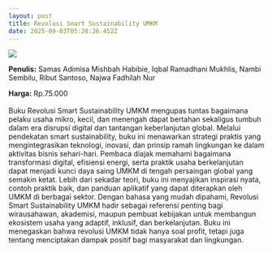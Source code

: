 ```yaml
---
layout: post
title: Revolusi Smart Sustainability UMKM
date: 2025-09-03T05:28:26.452Z
---
```

![](/images/uploads/screenshot-2025-09-03-122945.png)

**P﻿enulis:** Samas Adimisa Mishbah Habibie,
 Iqbal Ramadhani Mukhlis, Nambi Sembilu,
Ribut Santoso, Najwa Fadhilah Nur 

**Harga:** Rp.75.000\
\
Buku Revolusi Smart Sustainability UMKM mengupas tuntas bagaimana pelaku usaha mikro, kecil, dan menengah dapat bertahan sekaligus tumbuh dalam era disrupsi digital dan tantangan keberlanjutan global. Melalui pendekatan smart sustainability, buku ini menawarkan strategi praktis yang mengintegrasikan teknologi, inovasi, dan prinsip ramah lingkungan ke dalam aktivitas bisnis sehari-hari. Pembaca diajak memahami bagaimana transformasi digital, efisiensi energi, serta praktik usaha berkelanjutan dapat menjadi kunci daya saing UMKM di tengah persaingan global yang semakin ketat.
	Lebih dari sekadar teori, buku ini menyajikan inspirasi nyata, contoh praktik baik, dan panduan aplikatif yang dapat diterapkan oleh UMKM di berbagai sektor. Dengan bahasa yang mudah dipahami, Revolusi Smart Sustainability UMKM hadir sebagai referensi penting bagi wirausahawan, akademisi, maupun pembuat kebijakan untuk membangun ekosistem usaha yang adaptif, inklusif, dan berkelanjutan. Buku ini menegaskan bahwa revolusi UMKM tidak hanya soal profit, tetapi juga tentang menciptakan dampak positif bagi masyarakat dan lingkungan.